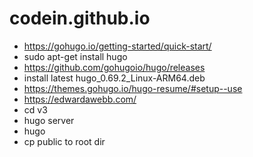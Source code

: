 codein.github.io
================

* https://gohugo.io/getting-started/quick-start/
* sudo apt-get install hugo
* https://github.com/gohugoio/hugo/releases
* install latest hugo_0.69.2_Linux-ARM64.deb
* https://themes.gohugo.io/hugo-resume/#setup--use
* https://edwardawebb.com/
* cd v3
* hugo server
* hugo
* cp public to root dir